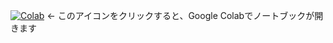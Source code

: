   [![Colab](https://colab.research.google.com/assets/colab-badge.svg)](https://colab.research.google.com/github/toho-cmt/brain/blob/main/index.ipynb) ← このアイコンをクリックすると、Google Colabでノートブックが開きます
